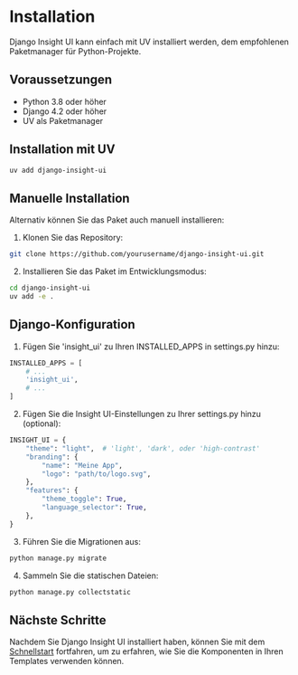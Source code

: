 # Installation

Django Insight UI kann einfach mit UV installiert werden, dem empfohlenen Paketmanager für Python-Projekte.

## Voraussetzungen

- Python 3.8 oder höher
- Django 4.2 oder höher
- UV als Paketmanager

## Installation mit UV

```bash
uv add django-insight-ui
```

## Manuelle Installation

Alternativ können Sie das Paket auch manuell installieren:

1. Klonen Sie das Repository:

```bash
git clone https://github.com/yourusername/django-insight-ui.git
```

2. Installieren Sie das Paket im Entwicklungsmodus:

```bash
cd django-insight-ui
uv add -e .
```

## Django-Konfiguration

1. Fügen Sie 'insight_ui' zu Ihren INSTALLED_APPS in settings.py hinzu:

```python
INSTALLED_APPS = [
    # ...
    'insight_ui',
    # ...
]
```

2. Fügen Sie die Insight UI-Einstellungen zu Ihrer settings.py hinzu (optional):

```python
INSIGHT_UI = {
    "theme": "light",  # 'light', 'dark', oder 'high-contrast'
    "branding": {
        "name": "Meine App",
        "logo": "path/to/logo.svg",
    },
    "features": {
        "theme_toggle": True,
        "language_selector": True,
    },
}
```

3. Führen Sie die Migrationen aus:

```bash
python manage.py migrate
```

4. Sammeln Sie die statischen Dateien:

```bash
python manage.py collectstatic
```

## Nächste Schritte

Nachdem Sie Django Insight UI installiert haben, können Sie mit dem [Schnellstart](quickstart.md) fortfahren, um zu erfahren, wie Sie die Komponenten in Ihren Templates verwenden können.
